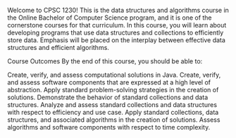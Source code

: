 Welcome to CPSC 1230!
This is the data structures and algorithms course in the Online Bachelor of Computer Science program, and it is one of the cornerstone courses for that curriculum. In this course, you will learn about developing programs that use data structures and collections to efficiently store data. Emphasis will be placed on the interplay between effective data structures and efficient algorithms.

Course Outcomes
By the end of this course, you should be able to:

Create, verify, and assess computational solutions in Java.
Create, verify, and assess software components that are expressed at a high level of abstraction.
Apply standard problem-solving strategies in the creation of solutions.
Demonstrate the behavior of standard collections and data structures.
Analyze and assess standard collections and data structures with respect to efficiency and use case.
Apply standard collections, data structures, and associated algorithms in the creation of solutions.
Assess algorithms and software components with respect to time complexity.